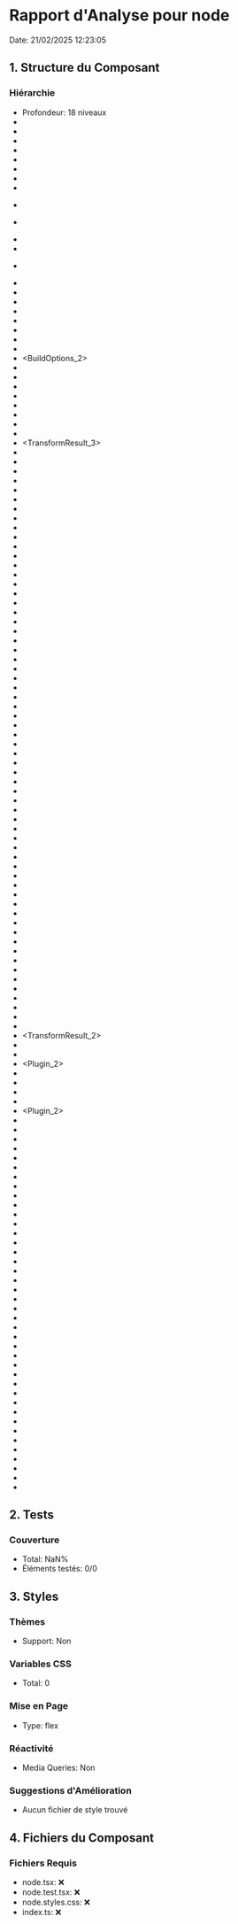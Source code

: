 # Rapport d'Analyse pour node

Date: 21/02/2025 12:23:05

## 1. Structure du Composant

### Hiérarchie

- Profondeur: 18 niveaux
- <command>
- <file>
- <path>
- <level>
- <filter>
- <mode>
- <port>
- <target>
- <dir>
- <dir>
- <number>
- <port>
- <dir>
- <reference>
- <RollupOutput>
- <string>
- <ViteDevServer>
- <string>
- <string>
- <UserConfig>
- <UserConfig>
- <BuildOptions_2>
- <string>
- <string>
- <string>
- <void>
- <void>
- <void>
- <any>
- <void>
- <TransformResult_3>
- <string>
- <ExistingRawSourceMap>
- <string>
- <string>
- <void>
- <ModuleNode>
- <string>
- <infer>
- <string>
- <url>
- <IndexHtmlTransformResult>
- <ResolveOptions>
- <string>
- <string>
- <string>
- <string>
- <string>
- <string>
- <string>
- <string>
- <string>
- <PartialResolvedId>
- <ModuleNode>
- <ModuleNode>
- <ModuleNode>
- <string>
- <string>
- <string>
- <string>
- <Set>
- <ModuleNode>
- <ResolvedUrl>
- <string>
- <ModuleNode>
- <ModuleNode>
- <ModuleNode>
- <ModuleNode>
- <string>
- <string>
- <string>
- <ModuleNode>
- <void>
- <ExportsData>
- <DepOptimizationMetadata>
- <string>
- <string>
- <string>
- <string>
- <string>
- <string>
- <string>
- <UserConfig>
- <void>
- <ServerHook>
- <PreviewServerHook>
- <head>
- <body>
- <ModuleNode>
- <Array>
- <string>
- <ResolveIdResult>
- <LoadResult>
- <TransformResult_2>
- <void>
- <string>
- <Plugin_2>
- <PartialResolvedId>
- <LoadResult>
- <void>
- <HookHandler>
- <Plugin_2>
- <PreprocessCSSResult>
- <string>
- <string>
- <PreviewServer>
- <ResolvedConfig>
- <Omit>
- <Omit>
- <string>
- <ResolveOptions>
- <InternalResolveOptions>
- <CSSOptions>
- <FileSystemServeOptions>
- <ServerOptions>
- <string>
- <PluginHooks>
- <string>
- <string>
- <string>
- <string>
- <string>
- <string>
- <ESBuildTransformResult>
- <string>
- <RollupOptions>
- <UserConfig>
- <UserConfig>
- <UserConfig>
- <TransformResult>
- <string>
- <TransformResult>
- <Record>
- <void>
- <ViteDevServer>
- <void>
- <void>
- <string>
- <boolean>
- <WebSocketClient>
- <void>
- <InferCustomEventPayload>

## 2. Tests

### Couverture

- Total: NaN%
- Éléments testés: 0/0

## 3. Styles

### Thèmes

- Support: Non

### Variables CSS

- Total: 0

### Mise en Page

- Type: flex

### Réactivité

- Media Queries: Non

### Suggestions d'Amélioration

- Aucun fichier de style trouvé

## 4. Fichiers du Composant

### Fichiers Requis

- node.tsx: ❌
- node.test.tsx: ❌
- node.styles.css: ❌
- index.ts: ❌
